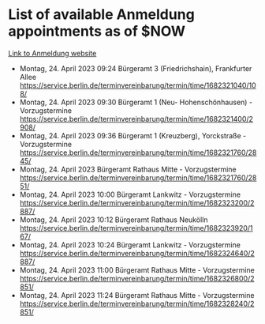 # List of available Anmeldung appointments as of $NOW
[Link to Anmeldung website](https://service.berlin.de/terminvereinbarung/termin/tag.php?termin=1&anliegen[]=120686&dienstleisterlist=122210,122217,327316,122219,327312,122227,327314,122231,327346,122243,327348,122254,122252,329742,122260,329745,122262,329748,122271,327278,122273,327274,122277,327276,330436,122280,327294,122282,327290,122284,327292,122291,327270,122285,327266,122286,327264,122296,327268,150230,329760,122297,327286,122294,327284,122312,329763,122314,329775,122304,327330,122311,327334,122309,327332,317869,122281,327352,122279,329772,122283,122276,327324,122274,327326,122267,329766,122246,327318,122251,327320,122257,327322,122208,327298,122226,327300&herkunft=http%3A%2F%2Fservice.berlin.de%2Fdienstleistung%2F120686%2F)
- Montag, 24. April 2023 09:24 Bürgeramt 3 (Friedrichshain), Frankfurter Allee https://service.berlin.de/terminvereinbarung/termin/time/1682321040/108/
- Montag, 24. April 2023 09:30 Bürgeramt 1 (Neu- Hohenschönhausen) - Vorzugstermine https://service.berlin.de/terminvereinbarung/termin/time/1682321400/2908/
- Montag, 24. April 2023 09:36 Bürgeramt 1 (Kreuzberg), Yorckstraße - Vorzugstermine https://service.berlin.de/terminvereinbarung/termin/time/1682321760/2845/
- Montag, 24. April 2023  Bürgeramt Rathaus Mitte - Vorzugstermine https://service.berlin.de/terminvereinbarung/termin/time/1682321760/2851/
- Montag, 24. April 2023 10:00 Bürgeramt Lankwitz - Vorzugstermine https://service.berlin.de/terminvereinbarung/termin/time/1682323200/2887/
- Montag, 24. April 2023 10:12 Bürgeramt Rathaus Neukölln https://service.berlin.de/terminvereinbarung/termin/time/1682323920/167/
- Montag, 24. April 2023 10:24 Bürgeramt Lankwitz - Vorzugstermine https://service.berlin.de/terminvereinbarung/termin/time/1682324640/2887/
- Montag, 24. April 2023 11:00 Bürgeramt Rathaus Mitte - Vorzugstermine https://service.berlin.de/terminvereinbarung/termin/time/1682326800/2851/
- Montag, 24. April 2023 11:24 Bürgeramt Rathaus Mitte - Vorzugstermine https://service.berlin.de/terminvereinbarung/termin/time/1682328240/2851/
